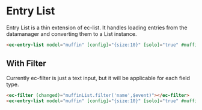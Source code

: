 # Entry List

Entry List is a thin extension of ec-list. It handles loading entries from the datamanager and converting them to a List instance.

```html
<ec-entry-list model="muffin" [config]="{size:10}" [solo]="true" #muffinList></ec-entry-list>
```

## With Filter

Currently ec-filter is just a text input, but it will be applicable for each field type.

```html
<ec-filter (changed)="muffinList.filter('name',$event)"></ec-filter>
<ec-entry-list model="muffin" [config]="{size:10}" [solo]="true" #muffinList></ec-entry-list>
```